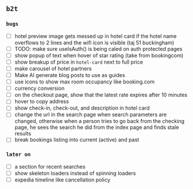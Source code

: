 ## `b2t`

<!-- TODO: do these -->

### `bugs`

-   [ ] hotel preview image gets messed up in hotel card if the hotel name overflows to 2 lines and the wifi icon is visible (taj 51 buckingham)
-   [ ] TODO: make sure useIsAuth() is being caled on auth protected pages
-   [ ] show popup of text when hover of star rating (take from bookingcom)
-   [ ] show breakup of price in `hotel-card` next to full price
-   [ ] make carousel of hotel partners
-   [ ] Make AI generate blog posts to use as guides
-   [ ] use icons to show max room occupancy like booking.com
-   [ ] currency conversion
-   [ ] on the checkout page, show that the latest rate expires after 10 minutes
-   [ ] hover to copy address
-   [ ] show check-in, check-out, and description in hotel card
-   [ ] change the url in the search page when search parameters are changed, otherwise when a person tries to go back from the checking page, he sees the search he did from the index page and finds stale results
-   [ ] break bookings listing into current (active) and past

### `later on`

-   [ ] a section for recent searches
-   [ ] show skeleton loaders instead of spinning loaders
-   [ ] expedia timeline like cancellation policy
